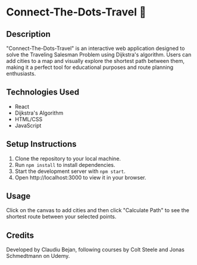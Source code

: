# Connect-The-Dots-Travel 🤵

## Description
"Connect-The-Dots-Travel" is an interactive web application designed to solve the Traveling Salesman Problem using Dijkstra's algorithm. Users can add cities to a map and visually explore the shortest path between them, making it a perfect tool for educational purposes and route planning enthusiasts.

## Technologies Used
- React
- Dijkstra's Algorithm
- HTML/CSS
- JavaScript

## Setup Instructions
1. Clone the repository to your local machine.
2. Run `npm install` to install dependencies.
3. Start the development server with `npm start`.
4. Open http://localhost:3000 to view it in your browser.

## Usage
Click on the canvas to add cities and then click "Calculate Path" to see the shortest route between your selected points.

## Credits
Developed by Claudiu Bejan, following courses by Colt Steele and Jonas Schmedtmann on Udemy.
